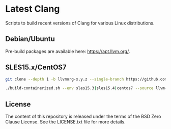 # Latest Clang

Scripts to build recent versions of Clang for various Linux distributions.

## Debian/Ubuntu

Pre-build packages are available here: <https://apt.llvm.org/>.

## SLES15.x/CentOS7

```sh
git clone --depth 1 -b llvmorg-x.y.z --single-branch https://github.com/llvm/llvm-project.git llvm-project-x.y.z

./build-containerized.sh --env sles15.3|sles15.4|centos7 --source llvm-project-x.y.z -v x.y.z -j N
```

## License

The content of this repository is released under the terms of the BSD Zero Clause License. See the LICENSE.txt file for more details.
